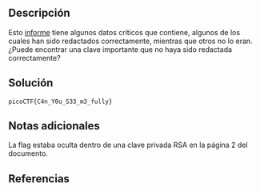 ## Descripción
Esto [informe](https://artifacts.picoctf.net/c/84/Financial_Report_for_ABC_Labs.pdf) tiene algunos datos críticos que contiene, algunos de los cuales han sido redactados correctamente, mientras que otros no lo eran. ¿Puede encontrar una clave importante que no haya sido redactada correctamente?
## Solución
`picoCTF{C4n_Y0u_S33_m3_fully}`
## Notas adicionales
La flag estaba oculta dentro de una clave privada RSA en la página 2 del documento.
## Referencias
